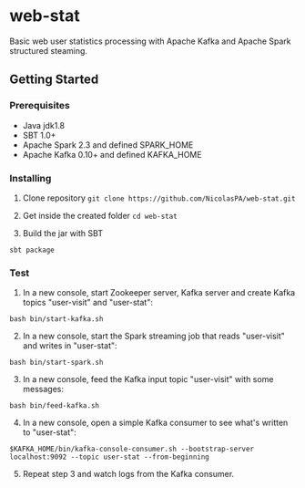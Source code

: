 # web-stat
Basic web user statistics processing with Apache Kafka and Apache Spark structured steaming.

## Getting Started

### Prerequisites

- Java jdk1.8
- SBT 1.0+
- Apache Spark 2.3 and defined SPARK_HOME
- Apache Kafka 0.10+ and defined KAFKA_HOME

### Installing

1. Clone repository
 ```git clone https://github.com/NicolasPA/web-stat.git```
   
2. Get inside the created folder
 ```cd web-stat```
  
3. Build the jar with SBT
  
 ```sbt package```
  
### Test

1. In a new console, start Zookeeper server, Kafka server and create Kafka topics "user-visit" and "user-stat":
   
 ```bash bin/start-kafka.sh```
   
2. In a new console, start the Spark streaming job that reads "user-visit" and writes in "user-stat": 
  
 ```bash bin/start-spark.sh```
   
3. In a new console, feed the Kafka input topic "user-visit" with some messages: 
  
 ```bash bin/feed-kafka.sh``` 
  
4. In a new console, open a simple Kafka consumer to see what's written to "user-stat": 
  
 ```$KAFKA_HOME/bin/kafka-console-consumer.sh --bootstrap-server localhost:9092 --topic user-stat --from-beginning``` 
    
5. Repeat step 3 and watch logs from the Kafka consumer.
  
